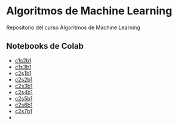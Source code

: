 # Algoritmos de Machine Learning
Repositorio del curso Algoritmos de Machine Learning

## Notebooks de Colab
- [c1s2b1](https://colab.research.google.com/drive/1zFNYw4nhP9ErjBP4CHqHe5kKf5woKtY3?usp=sharing)
- [c1s3b1](https://colab.research.google.com/drive/1ZTrw4Y1Ux-4rNyWm5U2tFW5BljVnOwbM?usp=sharing)
- [c2s1b1](https://colab.research.google.com/drive/1OqkKrRfc0xg4WyXFUxVEROwDBFn-2SAu?usp=sharing)
- [c2s2b1](https://colab.research.google.com/drive/1ubsnEltPjXS1u4GO8N0YBM6pDlCOM6sV?usp=sharing)
- [c2s3b1](https://colab.research.google.com/drive/1UP5aSvDP8t9EXVV33FuofDAc1veZTvWT?usp=sharing)
- [c2s4b1](https://colab.research.google.com/drive/1FsQz3S_zog_MZAcLTkctkiat6mZWOTYL?usp=sharing)
- [c2s5b1](https://colab.research.google.com/drive/16SBIO0PLuAO25XD2rsOhx4RKRD3ngVG-?usp=sharing)
- [c2s6b1](https://colab.research.google.com/drive/13jnwfuZn1GkgP567LqXATBrt5eh6HRcn?usp=sharing)
- [c2s7b1](https://colab.research.google.com/drive/1tYd-o-TeEPM0cFATp7aQp9IQAsnOlZOW?usp=sharing)
- 

